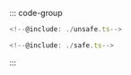 ::: code-group

```typescript twoslash [Unsafe (throwing)]
<!--@include: ./unsafe.ts-->
```

```typescript twoslash [Safe (returning)]
<!--@include: ./safe.ts-->
```

:::